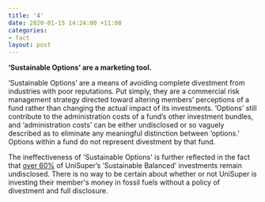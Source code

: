 ```yaml
---
title: '4'
date: 2020-01-15 14:24:00 +11:00
categories:
- fact
layout: post
---
```


**‘Sustainable Options’ are a marketing tool.**

‘Sustainable Options’ are a means of avoiding complete divestment from industries with poor reputations. Put simply, they are a commercial risk management strategy directed toward altering members’ perceptions of a fund rather than changing the actual impact of its investments. ‘Options’ still contribute to the administration costs of a fund’s other investment bundles, and ‘administration costs’ can be either undisclosed or so vaguely described as to eliminate any meaningful distinction between ‘options.’  Options within a fund do not represent divestment by that fund.

The ineffectiveness of 'Sustainable Options' is further reflected in the fact that [over 60%](https://www.marketforces.org.au/superfunds/unisuper-sustainable-balanced/) of UniSuper’s ‘Sustainable Balanced’ investments remain undisclosed. There is no way to be certain about whether or not UniSuper is investing  their member's money in fossil fuels without a policy of divestment and full disclosure. 
